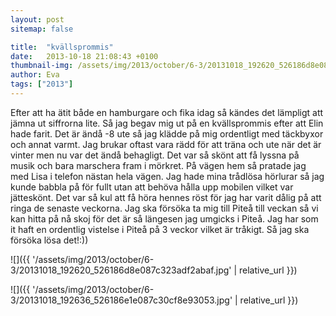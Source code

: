 ```yaml
---
layout: post
sitemap: false

title:  "kvällsprommis"
date:   2013-10-18 21:08:43 +0100
thumbnail-img: /assets/img/2013/october/6-3/20131018_192620_526186d8e087c323adf2abaf.jpg
author: Eva
tags: ["2013"]
---
```


Efter att ha ätit både en hamburgare och fika idag så kändes det lämpligt att jämna ut siffrorna lite. Så jag begav mig ut på en kvällsprommis efter att Elin hade farit.  Det är ändå -8 ute så jag klädde på mig ordentligt med täckbyxor och annat varmt. Jag brukar oftast vara rädd för att träna och ute när det är vinter men nu var det ändå behagligt. Det var så skönt att få lyssna på musik och bara marschera fram i mörkret.  På vägen hem så pratade jag med Lisa i telefon nästan hela vägen.  Jag hade mina trådlösa hörlurar så jag kunde babbla på för fullt utan att behöva hålla upp mobilen vilket var jätteskönt.  Det var så kul att få höra hennes röst för jag har varit dålig på att ringa de senaste veckorna.  Jag ska försöka ta mig till Piteå till veckan så vi kan hitta på nå skoj för det är så längesen jag umgicks i Piteå. Jag har som it haft en ordentlig vistelse i Piteå på 3 veckor vilket är tråkigt.  Så jag ska försöka lösa det!:))

![]({{ '/assets/img/2013/october/6-3/20131018_192620_526186d8e087c323adf2abaf.jpg'  | relative_url }})

![]({{ '/assets/img/2013/october/6-3/20131018_192636_526186e1e087c30cf8e93053.jpg'  | relative_url }})

